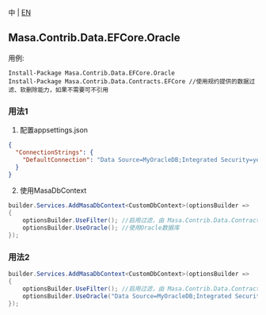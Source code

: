 中 | [EN](README.md)

## Masa.Contrib.Data.EFCore.Oracle

用例:

``` powershelll
Install-Package Masa.Contrib.Data.EFCore.Oracle
Install-Package Masa.Contrib.Data.Contracts.EFCore //使用规约提供的数据过滤、软删除能力，如果不需要可不引用
```

### 用法1

1. 配置appsettings.json

``` appsettings.json
{
  "ConnectionStrings": {
    "DefaultConnection": "Data Source=MyOracleDB;Integrated Security=yes;"
  }
}
```

2. 使用MasaDbContext

``` C#
builder.Services.AddMasaDbContext<CustomDbContext>(optionsBuilder =>
{
    optionsBuilder.UseFilter(); //启用过滤，由 Masa.Contrib.Data.Contracts.EFCore 提供
    optionsBuilder.UseOracle(); //使用Oracle数据库
});
```

### 用法2

``` C#
builder.Services.AddMasaDbContext<CustomDbContext>(optionsBuilder =>
{
    optionsBuilder.UseFilter(); //启用过滤，由 Masa.Contrib.Data.Contracts.EFCore 提供
    optionsBuilder.UseOracle("Data Source=MyOracleDB;Integrated Security=yes;"); //使用Oracle数据库
});
```